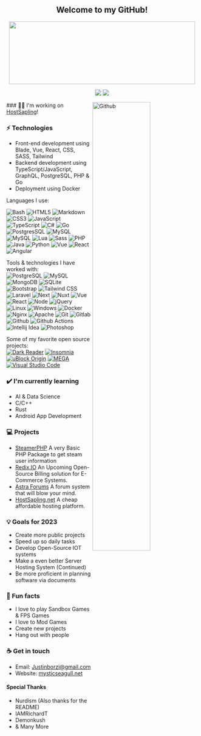 <h2 align="center"> Welcome to my GitHub!<br/> </h2>
<p align="center">
  <img width="490" height="165" src="https://github-readme-stats.vercel.app/api?username=justinborzi&show_icons=true&hide_border=false&line_height=20&title_color=f69673&icon_color=1b93c9&show_owner=true"/>
  <p align="center">
    <a href="https://github.com/justinborzi/"><img src="https://img.shields.io/github/followers/justinborzi?color=%234CC61E&label=GitHub%20Followers%20%3A"/></a>
    <a href="https://twitch.tv/mysticseagull"><img src="https://img.shields.io/twitch/status/mysticseagull?label=Status%20Twitch%20%3A"/></a>
  </p>
</p>

<img width="55%" align="right" alt="Github" src="https://raw.githubusercontent.com/onimur/.github/master/.resources/git-header.svg" />
### 👩‍💻 I'm working on <a href = "https://hostsapling.net">HostSapling</a>!

### ⚡ Technologies
- Front-end development using Blade, Vue, React, CSS, SASS, Tailwind
- Backend development using TypeScript/JavaScript, GraphQL, PostgreSQL, PHP & Go
- Deployment using Docker

Languages I use: <br>

![Bash](https://img.shields.io/badge/-Bash-141414?style=flat&logo=gnu-bash)
![HTML5](https://img.shields.io/badge/-HTML5-141414?style=flat&logo=html5)
![Markdown](https://img.shields.io/badge/-Markdown-141414?style=flat&logo=markdown)
![CSS3](https://img.shields.io/badge/-CSS3-141414?style=flat&logo=css3&logoColor=1572B6)
![JavaScript](https://img.shields.io/badge/-JavaScript-141414?style=flat&logo=javascript)
![TypeScript](https://img.shields.io/badge/-TypeScript-141414?style=flat&logo=typescript)
![C#](https://img.shields.io/badge/-C%23-141414?style=flat&logo=c-sharp&logoColor=239120)
![Go](https://img.shields.io/badge/-Go-141414?style=flat&logo=go)
![PostgresSQL](https://img.shields.io/badge/-Postgres-141414?style=flat&logo=postgresql)
![MySQL](https://img.shields.io/badge/-MySQL-141414?style=flat&logo=mysql)
![MySQL](https://img.shields.io/badge/-Redis-141414?style=flat&logo=redis)
![Lua](https://img.shields.io/badge/-Lua-141414?style=flat&logo=lua&logoColor=2C2D72)
![Sass](https://img.shields.io/badge/-Sass-141414?style=flat&logo=sass)
![PHP](https://img.shields.io/badge/-PHP-141414?style=flat&logo=php)
![Java](https://img.shields.io/badge/-Java-141414?style=flat&logo=java&logoColor=007396)
![Python](https://img.shields.io/badge/-Python-141414?style=flat&logo=python)
![Vue](https://img.shields.io/badge/-Vue-141414?style=flat&logo=vue.js)
![React](https://img.shields.io/badge/-React-141414?style=flat&logo=react)
![Angular](https://img.shields.io/badge/-Angular-141414?style=flat&logo=angular&logoColor=DD0031)

Tools & technologies I have worked with: <br>
![PostgreSQL](https://img.shields.io/badge/-PostgreSQL-141414?style=flat&logo=postgresql)
![MySQL](https://img.shields.io/badge/-MySQL-141414?style=flat&logo=mysql)
![MongoDB](https://img.shields.io/badge/-MongoDB-141414?style=flat&logo=mongodb)
![SQLite](https://img.shields.io/badge/-SQLite-141414?style=flat&logo=sqlite)
![Bootstrap](https://img.shields.io/badge/-Bootstrap-141414?style=flat&logo=bootstrap)
![Tailwind CSS](https://img.shields.io/badge/-Tailwind%20CSS-141414?style=flat&logo=tailwind-css)
![Laravel](https://img.shields.io/badge/-Laravel-141414?style=flat&logo=laravel)
![Next](https://img.shields.io/badge/-Next-141414?style=flat&logo=Next.js)
![Nuxt](https://img.shields.io/badge/-Nuxt-141414?style=flat&logo=Nuxt.js)
![Vue](https://img.shields.io/badge/-Vue-141414?style=flat&logo=vue.js)
![React](https://img.shields.io/badge/-React-141414?style=flat&logo=react)
![Node](https://img.shields.io/badge/-Node-141414?style=flat&logo=node.js)
![jQuery](https://img.shields.io/badge/-jQuery-141414?style=flat&logo=jquery&logoColor=0769AD)
![Linux](https://img.shields.io/badge/-Linux-141414?style=flat&logo=linux)
![Windows](https://img.shields.io/badge/-Windows-141414?style=flat&logo=windows&logoColor=0078D6)
![Docker](https://img.shields.io/badge/-Docker-141414?style=flat&logo=docker)
![Nginx](https://img.shields.io/badge/-Nginx-141414?style=flat&logo=nginx&logoColor=1c9102)
![Apache](https://img.shields.io/badge/-Apache-141414?style=flat&logo=apache&logoColor=D22128)
![Git](https://img.shields.io/badge/-Git-141414?style=flat&logo=git)
![Gitlab](https://img.shields.io/badge/-Gitlab-141414?style=flat&logo=gitlab)
![Github](https://img.shields.io/badge/-Github-141414?style=flat&logo=github)
![Github Actions](https://img.shields.io/badge/-Github%20Actions-141414?style=flat&logo=github-actions)
![Intellij Idea](https://img.shields.io/badge/-Intellij%20Idea-141414?style=flat&logo=intellij-idea)
![Photoshop](https://img.shields.io/badge/-Photoshop-141414?style=flat&logo=adobe-photoshop)

Some of my favorite open source projects: <br>
[![Dark Reader](https://img.shields.io/badge/-Dark&#32;Reader-141414?style=flat&logo=dark-reader)](https://github.com/darkreader/darkreader)
[![Insomnia](https://img.shields.io/badge/-Insomnia-141414?style=flat&logo=insomnia&logoColor=4000BF)](https://github.com/Kong/insomnia)
[![uBlock Origin](https://img.shields.io/badge/-uBlock&#32;Origin-141414?style=flat&logo=UBlock-Origin&logoColor=800000)](https://github.com/gorhill/uBlock)
[![MEGA](https://img.shields.io/badge/-MEGA-141414?style=flat&logo=mega&logoColor=D9272E)](ttps://github.com/meganz/)
[![Visual Studio Code](https://img.shields.io/badge/-VSCode-141414?style=flat&logo=visual-studio-code&logoColor=007ACC)](https://github.com/microsoft/vscode)

### ✔️ I'm currently learning
- AI & Data Science
- C/C++
- Rust
- Android App Development

### 💻 Projects
- <a href = "https://github.com/Justinborzi/steamuser-helper">SteamerPHP</a> A very Basic PHP Package to get steam user information
- <a href = "">Redix.IO</a> An Upcoming Open-Source Billing solution for E-Commerce Systems.
- <a href = "">Astra Forums</a> A forum system that will blow your mind.
- <a href = "">HostSapling.net</a> A cheap affordable hosting platform.

### 💡 Goals for 2023
- Create more public projects
- Speed up so daily tasks
- Develop Open-Source IOT systems
- Make a even better Server Hosting System (Continued)
- Be more proficient in planning software via documents

### 🌴 Fun facts
- I love to play Sandbox Games & FPS Games
- I love to Mod Games
- Create new projects
- Hang out with people

### ☕ Get in touch
- Email: <a href="mailto:justinborzi@gmail.com">Justinborzi@gmail.com</a>
- Website: <a href="https://mysticseagull.net">mysticseagull.net</a>

#### Special Thanks
- Nurdism (Also thanks for the README)
- IAMRichardT
- Demonkush
- & Many More
